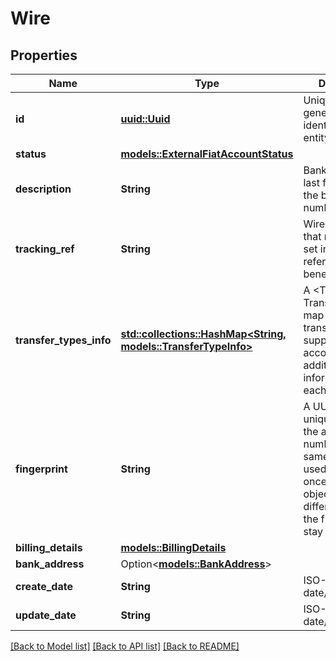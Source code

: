 # Wire

## Properties

Name | Type | Description | Notes
------------ | ------------- | ------------- | -------------
**id** | [**uuid::Uuid**](uuid::Uuid.md) | Unique system generated identifier for the entity. | 
**status** | [**models::ExternalFiatAccountStatus**](ExternalFiatAccountStatus.md) |  | 
**description** | **String** | Bank name plus last four digits of the bank account number or IBAN. | 
**tracking_ref** | **String** | Wire tracking ref that needs to be set in the wire reference to beneficiary field. | 
**transfer_types_info** | [**std::collections::HashMap<String, models::TransferTypeInfo>**](TransferTypeInfo.md) | A <TransferType, TransferTypeInfo> map which shows transfer types supported on this account as well as additional information for each. | 
**fingerprint** | **String** | A UUID that uniquely identifies the account number. If the same account is used more than once, each card object will have a different id, but the fingerprint will stay the same. | 
**billing_details** | [**models::BillingDetails**](BillingDetails.md) |  | 
**bank_address** | Option<[**models::BankAddress**](BankAddress.md)> |  | [optional]
**create_date** | **String** | ISO-8601 UTC date/time format. | 
**update_date** | **String** | ISO-8601 UTC date/time format. | 

[[Back to Model list]](../README.md#documentation-for-models) [[Back to API list]](../README.md#documentation-for-api-endpoints) [[Back to README]](../README.md)


